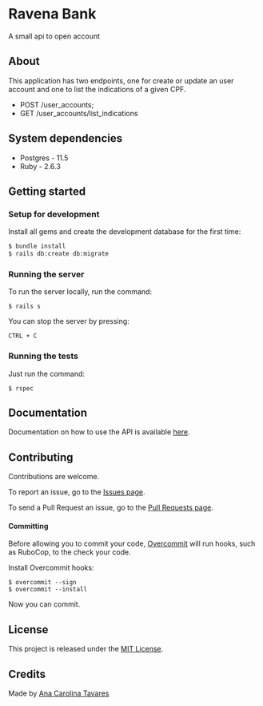 # Ravena Bank

A small api to open account

## About

This application has two endpoints, one for create or update an user account and one to list the indications of a given CPF.

* POST /user_accounts;
* GET  /user_accounts/list_indications

## System dependencies

* Postgres - 11.5
* Ruby - 2.6.3

## Getting started

### Setup for development

Install all gems and create the development database for the first time:

```bash
$ bundle install
$ rails db:create db:migrate
```

### Running the server

To run the server locally, run the command:

```
$ rails s
```

You can stop the server by pressing:

```
CTRL + C
```

### Running the tests

Just run the command:

```
$ rspec
```

## Documentation

Documentation on how to use the API is available [here](https://documenter.getpostman.com/view/3532987/SzmcZdfP).

## Contributing

Contributions are welcome.

To report an issue, go to the [Issues page](https://github.com/acarolinatavares/ravena-bank/issues).

To send a Pull Request an issue, go to the [Pull Requests page](https://github.com/acarolinatavares/ravena-bank/pulls).

#### Committing

Before allowing you to commit your code, [Overcommit](https://github.com/sds/overcommit) will run hooks, such as RuboCop, to the check your code.

Install Overcommit hooks:

```
$ overcommit --sign
$ overcommit --install
```

Now you can commit.

## License

This project is released under the [MIT License](https://opensource.org/licenses/MIT).

## Credits

Made by [Ana Carolina Tavares](https://www.linkedin.com/in/ana-carolina-tavares-4995a734/)

